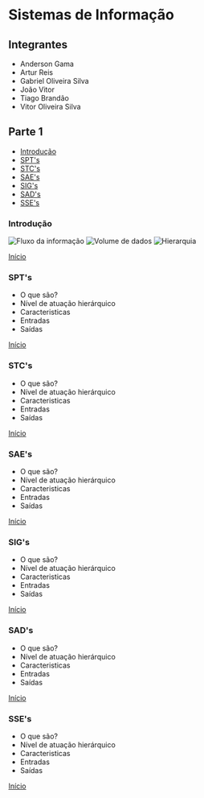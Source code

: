 # Sistemas de Informação

## Integrantes

- Anderson Gama
- Artur Reis
- Gabriel Oliveira Silva
- João Vitor
- Tiago Brandão
- Vitor Oliveira Silva

## Parte 1

- [Introdução](#Introdução)
- [SPT's](#SPT's)
- [STC's](#STC's)
- [SAE's](#SAE's)
- [SIG's](#SIG's)
- [SAD's](#SAD's)
- [SSE's](#SSE's)

### Introdução

![Fluxo da informação](./DiagramaEntradaSaidaSistemas.png)
![Volume de dados](./DiagramaVolume.png)
![Hierarquia](./DiagramaHierarquia.png)

[Início](#Parte-1)

### SPT's

- O que são?
- Nível de atuação hierárquico
- Caracteristicas
- Entradas
- Saídas

[Início](#Parte-1)

### STC's

- O que são?
- Nível de atuação hierárquico
- Caracteristicas
- Entradas
- Saídas

[Início](#Parte-1)

### SAE's

- O que são?
- Nível de atuação hierárquico
- Caracteristicas
- Entradas
- Saídas

[Início](#Parte-1)

### SIG's

- O que são?
- Nível de atuação hierárquico
- Caracteristicas
- Entradas
- Saídas

[Início](#Parte-1)

### SAD's

- O que são?
- Nível de atuação hierárquico
- Caracteristicas
- Entradas
- Saídas

[Início](#Parte-1)

### SSE's

- O que são?
- Nível de atuação hierárquico
- Caracteristicas
- Entradas
- Saídas

[Início](#Parte-1)
